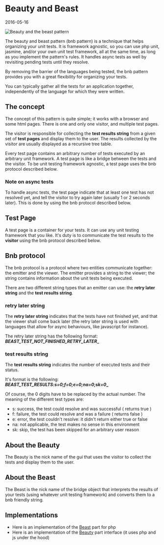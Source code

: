 Beauty and Beast
======================
2016-05-16



![Beauty and the beast pattern](http://lingtalfi.com/img/universe/Dreamer/bnb-pattern.jpg)

The beauty and beast pattern (bnb pattern) is a technique that helps organizing your unit tests.
It is framework agnostic, so you can use php unit, jasmine, and/or your own unit test framework, all at the same time,
as long as you implement the pattern's rules.
It handles async tests as well by revisiting pending tests until they resolve.


By removing the barrier of the languages being tested, the bnb pattern provides you with a great flexibility 
for organizing your tests.
 
You can typically gather all the tests for an application together, independently of the language for which they were written.




The concept
--------------

The concept of this pattern is quite simple; it works with a browser and some html pages.
There is one and only one visitor, and multiple test pages.

The visitor is responsible for collecting the **test results string** from a given set of **test pages** and display
them to the user.
The results collected by the visitor are usually displayed as a recursive tree table.


Every test page contains an arbitrary number of tests executed by an arbitrary unit framework.
A test page is like a bridge between the tests and the visitor.
To be unit testing framework agnostic, a test page uses the bnb protocol described below.



### Note on async tests

To handle async tests, the test page indicate that at least one test has not resolved yet, and tell the
visitor to try again later (usually 1 or 2 seconds later).
This is done by using the bnb protocol described below.


Test Page
------------

A test page is a container for your tests.
It can use any unit testing framework that you like.
It's duty is to communicate the test results to the **visitor** using the bnb protocol described below.



Bnb protocol
-----------------

The bnb protocol is a protocol where two entities communicate together: the emitter and the viewer.
The emitter provides a string to the viewer; the string contains information about the unit tests being executed.

There are two different string types that an emitter can use: the **retry later string** and the **test results string**.


### retry later string

The **retry later string** indicates that the tests have not finished yet, and that the 
viewer shall come back later (the retry later string is used with languages 
that allow for async behaviours, like javascript for instance).
                        
The retry later string has the following format: **_BEAST_TEST_NOT_FINISHED_RETRY_LATER__**
                        
### test results string                        
The **test results string** indicates the number of executed tests and their status.

It's format is the following: **_BEAST_TEST_RESULTS:s=0;f=0;e=0;na=0;sk=0__**

Of course, the 0 digits have to be replaced by the actual number.
The meaning of the different test types are:
                
- s: success, the test could resolve and was successful ( returns true )
- f: failure, the test could resolve and was a failure ( returns false )
- e: error, the test couldn't resolve: it didn't return either true or false 
- na: not applicable, the test makes no sense in this environment
- sk: skip, the test has been skipped for an arbitrary user reason






About the Beauty
--------------------

The Beauty is the nick name of the gui that uses the visitor to collect the tests and display them to the user.


About the Beast
--------------------

The Beast is the nick name of the bridge object that interprets the results of your tests (using whatever unit testing framework)
and converts them to a bnb friendly string.






Implementations
-------------------

- Here is an implementation of the [Beast](https://github.com/lingtalfi/PhpBeast) part for php
- Here is an implementation of the [Beauty](https://github.com/lingtalfi/Beauty) part interface (it uses php and js under the hood)



